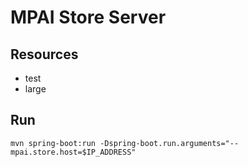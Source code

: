 # MPAI Store Server

## Resources
- test
- large

## Run
`mvn spring-boot:run -Dspring-boot.run.arguments="--mpai.store.host=$IP_ADDRESS"`

